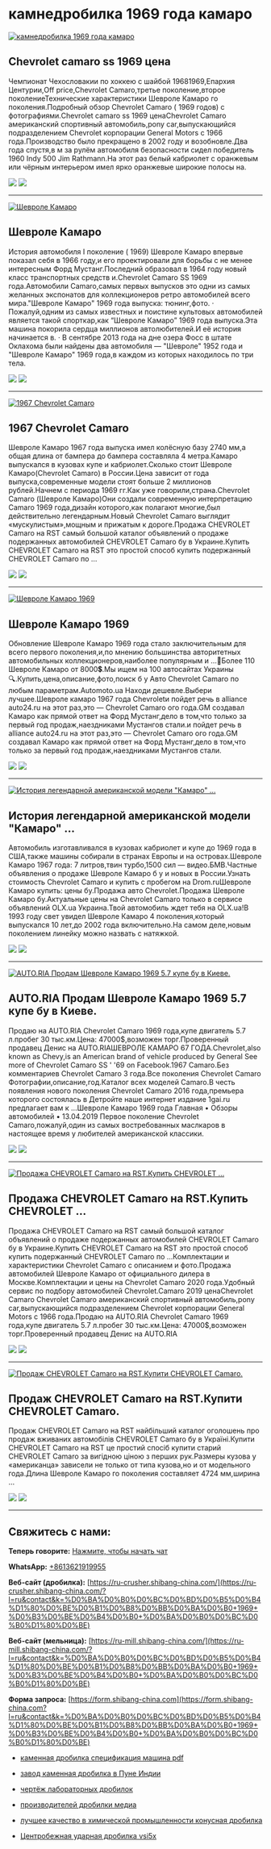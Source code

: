 # камнедробилка 1969 года камаро

<a href="https://swt.shibang-china.com/?l=ru&img&k=%D0%BA%D0%B0%D0%BC%D0%BD%D0%B5%D0%B4%D1%80%D0%BE%D0%B1%D0%B8%D0%BB%D0%BA%D0%B0+1969+%D0%B3%D0%BE%D0%B4%D0%B0+%D0%BA%D0%B0%D0%BC%D0%B0%D1%80%D0%BE" target="_blank">![камнедробилка 1969 года камаро](http://static.shibang-china.com/all-800x300/999.jpg)</a>

## Chevrolet camaro ss 1969 цена
Чемпионат Чехословакии по хоккею с шайбой 19681969,Епархия Центурии,Off price,Chevrolet Camaro,третье поколение,второе поколениеТехнические характеристики Шевроле Камаро го поколения.Подробный обзор Chevrolet Camaro ( 1969 годов) с фотографиями.Chevrolet camaro ss 1969 ценаChevrolet Camaro американский спортивный автомобиль,pony car,выпускающийся подразделением Chevrolet корпорации General Motors с 1966 года.Производство было прекращено в 2002 году и возобновле.Два года спустя,в м за рулём автомобиля безопасности сидел победитель 1960 Indy 500 Jim Rathmann.На этот раз белый кабриолет с оранжевым или чёрным интерьером имел ярко оранжевые широкие полосы на.


<a href="https://whatsapp.shibangsoft.com/WhatsApp.php" target="_blank" title="WhatsApp">![](http://static.shibang-china.com/icon/whatsapp.png)</a> <a href="https://swt.shibang-china.com/?l=ru&icon&k=%D0%BA%D0%B0%D0%BC%D0%BD%D0%B5%D0%B4%D1%80%D0%BE%D0%B1%D0%B8%D0%BB%D0%BA%D0%B0+1969+%D0%B3%D0%BE%D0%B4%D0%B0+%D0%BA%D0%B0%D0%BC%D0%B0%D1%80%D0%BE" target="_blank">![](http://static.shibang-china.com/icon/chat-ru.png)</a>

---

<a href="https://swt.shibang-china.com/?l=ru&img&k=%D0%BA%D0%B0%D0%BC%D0%BD%D0%B5%D0%B4%D1%80%D0%BE%D0%B1%D0%B8%D0%BB%D0%BA%D0%B0+1969+%D0%B3%D0%BE%D0%B4%D0%B0+%D0%BA%D0%B0%D0%BC%D0%B0%D1%80%D0%BE" target="_blank">![Шевроле Камаро](http://static.shibang-china.com/all-800x300/1279.jpg)</a>

## Шевроле Камаро
История автомобиля I поколение ( 1969) Шевроле Камаро впервые показал себя в 1966 году,и его проектировали для борьбы с не менее интересным Форд Мустанг.Последний образовал в 1964 году новый класс транспортных средств и.Chevrolet Camaro SS 1969 года.Автомобили Camaro,самых первых выпусков это одни из самых желанных экспонатов для коллекционеров ретро автомобилей всего мира.&quot;Шевроле Камаро&quot; 1969 года выпуска: тюнинг,фото.&nbsp;&#0183;&#32;Пожалуй,одним из самых известных и поистине культовых автомобилей является такой спорткар,как “Шевроле Камаро” 1969 года выпуска.Эта машина покорила сердца миллионов автолюбителей.И её история начинается в.&nbsp;&#0183;&#32;В сентябре 2013 года на дне озера Фосс в штате Оклахома были найдены два автомобиля — &quot;Шевроле&quot; 1952 года и &quot;Шевроле Камаро&quot; 1969 года,в каждом из которых находилось по три тела.


<a href="https://whatsapp.shibangsoft.com/WhatsApp.php" target="_blank" title="WhatsApp">![](http://static.shibang-china.com/icon/whatsapp.png)</a> <a href="https://swt.shibang-china.com/?l=ru&icon&k=%D0%BA%D0%B0%D0%BC%D0%BD%D0%B5%D0%B4%D1%80%D0%BE%D0%B1%D0%B8%D0%BB%D0%BA%D0%B0+1969+%D0%B3%D0%BE%D0%B4%D0%B0+%D0%BA%D0%B0%D0%BC%D0%B0%D1%80%D0%BE" target="_blank">![](http://static.shibang-china.com/icon/chat-ru.png)</a>

---

<a href="https://swt.shibang-china.com/?l=ru&img&k=%D0%BA%D0%B0%D0%BC%D0%BD%D0%B5%D0%B4%D1%80%D0%BE%D0%B1%D0%B8%D0%BB%D0%BA%D0%B0+1969+%D0%B3%D0%BE%D0%B4%D0%B0+%D0%BA%D0%B0%D0%BC%D0%B0%D1%80%D0%BE" target="_blank">![1967 Chevrolet Camaro](http://static.shibang-china.com/all-800x300/589.jpg)</a>

## 1967 Chevrolet Camaro
Шевроле Камаро 1967 года выпуска имел колёсную базу 2740 мм,а общая длина от бампера до бампера составляла 4 метра.Камаро выпускался в кузовах купе и кабриолет.Cколько стоит Шевроле Камаро(Chevrolet Camaro) в России.Цена зависит от года выпуска,современные модели стоят больше 2 миллионов рублей.Начнем с периода 1969 гг.Как уже говорили,страна.Chevrolet Camaro (Шевроле Камаро)Они создали современную интерпретацию Camaro 1969 года,дизайн которого,как полагают многие,был действительно легендарным.Новый Chevrolet Camaro выглядит &#171;мускулистым&#187;,мощным и прижатым к дороге.Продажа CHEVROLET Camaro на RST самый большой каталог объявлений о продаже подержанных автомобилей CHEVROLET Camaro бу в Украине.Купить CHEVROLET Camaro на RST это простой способ купить подержанный CHEVROLET Camaro по …


<a href="https://whatsapp.shibangsoft.com/WhatsApp.php" target="_blank" title="WhatsApp">![](http://static.shibang-china.com/icon/whatsapp.png)</a> <a href="https://swt.shibang-china.com/?l=ru&icon&k=%D0%BA%D0%B0%D0%BC%D0%BD%D0%B5%D0%B4%D1%80%D0%BE%D0%B1%D0%B8%D0%BB%D0%BA%D0%B0+1969+%D0%B3%D0%BE%D0%B4%D0%B0+%D0%BA%D0%B0%D0%BC%D0%B0%D1%80%D0%BE" target="_blank">![](http://static.shibang-china.com/icon/chat-ru.png)</a>

---

<a href="https://swt.shibang-china.com/?l=ru&img&k=%D0%BA%D0%B0%D0%BC%D0%BD%D0%B5%D0%B4%D1%80%D0%BE%D0%B1%D0%B8%D0%BB%D0%BA%D0%B0+1969+%D0%B3%D0%BE%D0%B4%D0%B0+%D0%BA%D0%B0%D0%BC%D0%B0%D1%80%D0%BE" target="_blank">![Шевроле Камаро 1969](http://static.shibang-china.com/all-800x300/738.jpg)</a>

## Шевроле Камаро 1969
Обновление Шевроле Камаро 1969 года стало заключительным для всего первого поколения,и,по мнению большинства авторитетных автомобильных коллекционеров,наиболее популярным и …📌Более 110 Шевроле Камаро от 8000💲.Мы ищем на 100 автосайтах Украины🔍.Купить,цена,описание,фото,поиск б у Авто Chevrolet Camaro по любым параметрам.Automoto.ua Находи дешевле.Выбери лучшее.Шевроле камаро 1967 года Chevroletи пойдет речь в alliance auto24.ru на этот раз,это — Chevrolet Camaro ого года.GM создавал Камаро как прямой ответ на Форд Мустанг,дело в том,что только за первый год продаж,наездниками Мустангов стали.и пойдет речь в alliance auto24.ru на этот раз,это — Chevrolet Camaro ого года.GM создавал Камаро как прямой ответ на Форд Мустанг,дело в том,что только за первый год продаж,наездниками Мустангов стали.


<a href="https://whatsapp.shibangsoft.com/WhatsApp.php" target="_blank" title="WhatsApp">![](http://static.shibang-china.com/icon/whatsapp.png)</a> <a href="https://swt.shibang-china.com/?l=ru&icon&k=%D0%BA%D0%B0%D0%BC%D0%BD%D0%B5%D0%B4%D1%80%D0%BE%D0%B1%D0%B8%D0%BB%D0%BA%D0%B0+1969+%D0%B3%D0%BE%D0%B4%D0%B0+%D0%BA%D0%B0%D0%BC%D0%B0%D1%80%D0%BE" target="_blank">![](http://static.shibang-china.com/icon/chat-ru.png)</a>

---

<a href="https://swt.shibang-china.com/?l=ru&img&k=%D0%BA%D0%B0%D0%BC%D0%BD%D0%B5%D0%B4%D1%80%D0%BE%D0%B1%D0%B8%D0%BB%D0%BA%D0%B0+1969+%D0%B3%D0%BE%D0%B4%D0%B0+%D0%BA%D0%B0%D0%BC%D0%B0%D1%80%D0%BE" target="_blank">![История легендарной американской модели &quot;Камаро&quot; …](http://static.shibang-china.com/all-800x300/307.jpg)</a>

## История легендарной американской модели &quot;Камаро&quot; …
Автомобиль изготавливался в кузовах кабриолет и купе до 1969 года в США,также машины собирали в странах Европы и на островах.Шевроле Камаро 1967 года: 7 литров,твин турбо,1500 сил — видео.БМВ.Частные объявления о продаже Шевроле Камаро б у и новых в России.Узнать стоимость Chevrolet Camaro и купить с пробегом на Drom.ruШевроле Камаро купить: цены бу.Продажа авто Chevrolet.Продажа Шевроле Камаро бу.Актуальные цены на Chevrolet Camaro только в сервисе объявлений OLX.ua Украина.Твой автомобиль ждет тебя на OLX.ua!В 1993 году свет увидел Шевроле Камаро 4 поколения,который выпускался 10 лет,до 2002 года включительно.На самом деле,новым поколением линейку можно назвать с натяжкой.


<a href="https://whatsapp.shibangsoft.com/WhatsApp.php" target="_blank" title="WhatsApp">![](http://static.shibang-china.com/icon/whatsapp.png)</a> <a href="https://swt.shibang-china.com/?l=ru&icon&k=%D0%BA%D0%B0%D0%BC%D0%BD%D0%B5%D0%B4%D1%80%D0%BE%D0%B1%D0%B8%D0%BB%D0%BA%D0%B0+1969+%D0%B3%D0%BE%D0%B4%D0%B0+%D0%BA%D0%B0%D0%BC%D0%B0%D1%80%D0%BE" target="_blank">![](http://static.shibang-china.com/icon/chat-ru.png)</a>

---

<a href="https://swt.shibang-china.com/?l=ru&img&k=%D0%BA%D0%B0%D0%BC%D0%BD%D0%B5%D0%B4%D1%80%D0%BE%D0%B1%D0%B8%D0%BB%D0%BA%D0%B0+1969+%D0%B3%D0%BE%D0%B4%D0%B0+%D0%BA%D0%B0%D0%BC%D0%B0%D1%80%D0%BE" target="_blank">![AUTO.RIA Продам Шевроле Камаро 1969 5.7 купе бу в Киеве.](http://static.shibang-china.com/all-800x300/1212.jpg)</a>

## AUTO.RIA Продам Шевроле Камаро 1969 5.7 купе бу в Киеве.
Продаю на AUTO.RIA Chevrolet Camaro 1969 года,купе двигатель 5.7 л.пробег 30 тыс.км.Цена: 47000$,возможен торг.Проверенный продавец Денис на AUTO.RIAШЕВРОЛЕ КАМАРО 67 ГОДА.Chevrolet,also known as Chevy,is an American brand of vehicle produced by General See more of Chevrolet Camaro SS ' '69 on Facebook.1967 Camaro.Без комментариев Chevrolet Camaro 3 года.Все поколения Chevrolet Camaro Фотографии,описание,год.Каталог всех моделей Camaro.В честь появления нового поколения Chevrolet Camaro 2016 года,премьера которого состоялась в Детройте наше интернет издание 1gai.ru предлагает вам к …Шевроле Камаро 1969 года Главная • Обзоры автомобилей • 13.04.2019 Первое поколение Chevrolet Camaro,пожалуй,один из самых востребованных маслкаров в настоящее время у любителей американской классики.


<a href="https://whatsapp.shibangsoft.com/WhatsApp.php" target="_blank" title="WhatsApp">![](http://static.shibang-china.com/icon/whatsapp.png)</a> <a href="https://swt.shibang-china.com/?l=ru&icon&k=%D0%BA%D0%B0%D0%BC%D0%BD%D0%B5%D0%B4%D1%80%D0%BE%D0%B1%D0%B8%D0%BB%D0%BA%D0%B0+1969+%D0%B3%D0%BE%D0%B4%D0%B0+%D0%BA%D0%B0%D0%BC%D0%B0%D1%80%D0%BE" target="_blank">![](http://static.shibang-china.com/icon/chat-ru.png)</a>

---

<a href="https://swt.shibang-china.com/?l=ru&img&k=%D0%BA%D0%B0%D0%BC%D0%BD%D0%B5%D0%B4%D1%80%D0%BE%D0%B1%D0%B8%D0%BB%D0%BA%D0%B0+1969+%D0%B3%D0%BE%D0%B4%D0%B0+%D0%BA%D0%B0%D0%BC%D0%B0%D1%80%D0%BE" target="_blank">![Продажа CHEVROLET Camaro на RST.Купить CHEVROLET …](http://static.shibang-china.com/all-800x300/203.jpg)</a>

## Продажа CHEVROLET Camaro на RST.Купить CHEVROLET …
Продажа CHEVROLET Camaro на RST самый большой каталог объявлений о продаже подержанных автомобилей CHEVROLET Camaro бу в Украине.Купить CHEVROLET Camaro на RST это простой способ купить подержанный CHEVROLET Camaro по …Комплектации и характеристики Chevrolet Camaro с описанием и фото.Продажа автомобилей Шевроле Камаро от официального дилера в Москве.Комплектации и цены на Chevrolet Camaro 2020 года.Удобный сервис по подбору автомобилей Chevrolet.Camaro 2019 ценаChevrolet Camaro Chevrolet Camaro американский спортивный автомобиль,pony car,выпускающийся подразделением Chevrolet корпорации General Motors с 1966 года.Продаю на AUTO.RIA Chevrolet Camaro 1969 года,купе двигатель 5.7 л.пробег 30 тыс.км.Цена: 47000$,возможен торг.Проверенный продавец Денис на AUTO.RIA


<a href="https://whatsapp.shibangsoft.com/WhatsApp.php" target="_blank" title="WhatsApp">![](http://static.shibang-china.com/icon/whatsapp.png)</a> <a href="https://swt.shibang-china.com/?l=ru&icon&k=%D0%BA%D0%B0%D0%BC%D0%BD%D0%B5%D0%B4%D1%80%D0%BE%D0%B1%D0%B8%D0%BB%D0%BA%D0%B0+1969+%D0%B3%D0%BE%D0%B4%D0%B0+%D0%BA%D0%B0%D0%BC%D0%B0%D1%80%D0%BE" target="_blank">![](http://static.shibang-china.com/icon/chat-ru.png)</a>

---

<a href="https://swt.shibang-china.com/?l=ru&img&k=%D0%BA%D0%B0%D0%BC%D0%BD%D0%B5%D0%B4%D1%80%D0%BE%D0%B1%D0%B8%D0%BB%D0%BA%D0%B0+1969+%D0%B3%D0%BE%D0%B4%D0%B0+%D0%BA%D0%B0%D0%BC%D0%B0%D1%80%D0%BE" target="_blank">![Продаж CHEVROLET Camaro на RST.Купити CHEVROLET Camaro.](http://static.shibang-china.com/all-800x300/934.jpg)</a>

## Продаж CHEVROLET Camaro на RST.Купити CHEVROLET Camaro.
Продаж CHEVROLET Camaro на RST найбільший каталог оголошень про продаж вживаних автомобілів CHEVROLET Camaro бу в Україні.Купити CHEVROLET Camaro на RST це простий спосіб купити старий CHEVROLET Camaro за вигідною ціною з перших рук.Размеры кузова у &#171;американца&#187; зависели не только от типа кузова,но и от модельного года.Длина Шевроле Камаро го поколения составляет 4724 мм,ширина …

<a href="https://whatsapp.shibangsoft.com/WhatsApp.php" target="_blank" title="WhatsApp">![](http://static.shibang-china.com/icon/whatsapp.png)</a> <a href="https://swt.shibang-china.com/?l=ru&icon&k=%D0%BA%D0%B0%D0%BC%D0%BD%D0%B5%D0%B4%D1%80%D0%BE%D0%B1%D0%B8%D0%BB%D0%BA%D0%B0+1969+%D0%B3%D0%BE%D0%B4%D0%B0+%D0%BA%D0%B0%D0%BC%D0%B0%D1%80%D0%BE" target="_blank">![](http://static.shibang-china.com/icon/chat-ru.png)</a>

---
## Свяжитесь с нами:

**Теперь говорите:** [Нажмите, чтобы начать чат](https://swt.shibang-china.com?l=ru&contact&k=%D0%BA%D0%B0%D0%BC%D0%BD%D0%B5%D0%B4%D1%80%D0%BE%D0%B1%D0%B8%D0%BB%D0%BA%D0%B0+1969+%D0%B3%D0%BE%D0%B4%D0%B0+%D0%BA%D0%B0%D0%BC%D0%B0%D1%80%D0%BE)

**WhatsApp:**  [+8613621919955](https://whatsapp.shibangsoft.com/WhatsApp.php)

**Веб-сайт (дробилка):** [https://ru-crusher.shibang-china.com/](https://ru-crusher.shibang-china.com/?l=ru&contact&k=%D0%BA%D0%B0%D0%BC%D0%BD%D0%B5%D0%B4%D1%80%D0%BE%D0%B1%D0%B8%D0%BB%D0%BA%D0%B0+1969+%D0%B3%D0%BE%D0%B4%D0%B0+%D0%BA%D0%B0%D0%BC%D0%B0%D1%80%D0%BE)

**Веб-сайт (мельница):** [https://ru-mill.shibang-china.com/](https://ru-mill.shibang-china.com/?l=ru&contact&k=%D0%BA%D0%B0%D0%BC%D0%BD%D0%B5%D0%B4%D1%80%D0%BE%D0%B1%D0%B8%D0%BB%D0%BA%D0%B0+1969+%D0%B3%D0%BE%D0%B4%D0%B0+%D0%BA%D0%B0%D0%BC%D0%B0%D1%80%D0%BE)

**Форма запроса:** [https://form.shibang-china.com](https://form.shibang-china.com?l=ru&contact&k=%D0%BA%D0%B0%D0%BC%D0%BD%D0%B5%D0%B4%D1%80%D0%BE%D0%B1%D0%B8%D0%BB%D0%BA%D0%B0+1969+%D0%B3%D0%BE%D0%B4%D0%B0+%D0%BA%D0%B0%D0%BC%D0%B0%D1%80%D0%BE)

* [каменная дробилка спецификация машина pdf](../107/%D0%BA%D0%B0%D0%BC%D0%B5%D0%BD%D0%BD%D0%B0%D1%8F%20%D0%B4%D1%80%D0%BE%D0%B1%D0%B8%D0%BB%D0%BA%D0%B0%20%D1%81%D0%BF%D0%B5%D1%86%D0%B8%D1%84%D0%B8%D0%BA%D0%B0%D1%86%D0%B8%D1%8F%20%D0%BC%D0%B0%D1%88%D0%B8%D0%BD%D0%B0%20pdf.md)

* [завод каменная дробилка в Пуне Индии](../114/%D0%B7%D0%B0%D0%B2%D0%BE%D0%B4%20%D0%BA%D0%B0%D0%BC%D0%B5%D0%BD%D0%BD%D0%B0%D1%8F%20%D0%B4%D1%80%D0%BE%D0%B1%D0%B8%D0%BB%D0%BA%D0%B0%20%D0%B2%20%D0%9F%D1%83%D0%BD%D0%B5%20%D0%98%D0%BD%D0%B4%D0%B8%D0%B8.md)

* [чертёж лабораторных дробилок](../115/%D1%87%D0%B5%D1%80%D1%82%D1%91%D0%B6%20%D0%BB%D0%B0%D0%B1%D0%BE%D1%80%D0%B0%D1%82%D0%BE%D1%80%D0%BD%D1%8B%D1%85%20%D0%B4%D1%80%D0%BE%D0%B1%D0%B8%D0%BB%D0%BE%D0%BA.md)

* [производителей дробилки медиа](../113/%D0%BF%D1%80%D0%BE%D0%B8%D0%B7%D0%B2%D0%BE%D0%B4%D0%B8%D1%82%D0%B5%D0%BB%D0%B5%D0%B9%20%D0%B4%D1%80%D0%BE%D0%B1%D0%B8%D0%BB%D0%BA%D0%B8%20%D0%BC%D0%B5%D0%B4%D0%B8%D0%B0.md)

* [лучшее качество в химической промышленности конусная дробилка](../116/%D0%BB%D1%83%D1%87%D1%88%D0%B5%D0%B5%20%D0%BA%D0%B0%D1%87%D0%B5%D1%81%D1%82%D0%B2%D0%BE%20%D0%B2%20%D1%85%D0%B8%D0%BC%D0%B8%D1%87%D0%B5%D1%81%D0%BA%D0%BE%D0%B9%20%D0%BF%D1%80%D0%BE%D0%BC%D1%8B%D1%88%D0%BB%D0%B5%D0%BD%D0%BD%D0%BE%D1%81%D1%82%D0%B8%20%D0%BA%D0%BE%D0%BD%D1%83%D1%81%D0%BD%D0%B0%D1%8F%20%D0%B4%D1%80%D0%BE%D0%B1%D0%B8%D0%BB%D0%BA%D0%B0.md)

* [Центробежная ударная дробилка vsi5x](../107/%D0%A6%D0%B5%D0%BD%D1%82%D1%80%D0%BE%D0%B1%D0%B5%D0%B6%D0%BD%D0%B0%D1%8F%20%D1%83%D0%B4%D0%B0%D1%80%D0%BD%D0%B0%D1%8F%20%D0%B4%D1%80%D0%BE%D0%B1%D0%B8%D0%BB%D0%BA%D0%B0%20vsi5x.md)